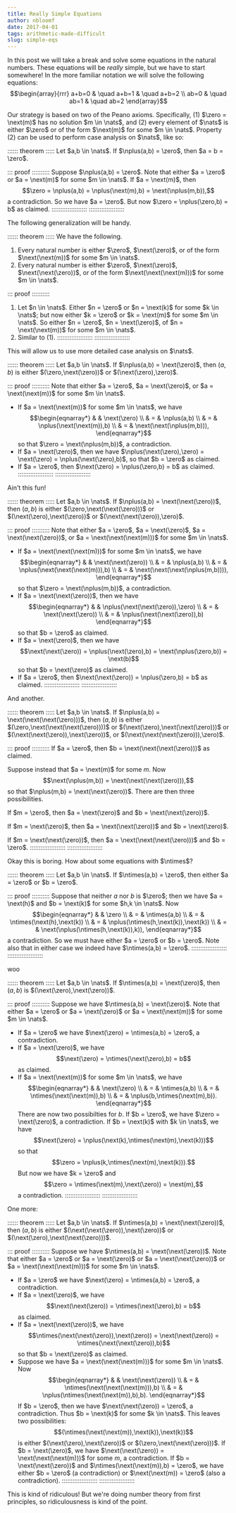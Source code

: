 ```yaml
---
title: Really Simple Equations
author: nbloomf
date: 2017-04-01
tags: arithmetic-made-difficult
slug: simple-eqs
---
```


In this post we will take a break and solve some equations in the natural numbers. These equations will be *really* simple, but we have to start somewhere! In the more familiar notation we will solve the following equations: $$\begin{array}{rrr} a+b=0 & \quad a+b=1 & \quad a+b=2 \\ ab=0 & \quad ab=1 & \quad ab=2 \end{array}$$

Our strategy is based on two of the Peano axioms. Specifically, (1) $\zero = \next(m)$ has no solution $m \in \nats$, and (2) every element of $\nats$ is either $\zero$ or of the form $\next(m)$ for some $m \in \nats$. Property (2) can be used to perform case analysis on $\nats$, like so:

:::::: theorem :::::
Let $a,b \in \nats$. If $\nplus(a,b) = \zero$, then $a = b = \zero$.

::: proof ::::::::::
Suppose $\nplus(a,b) = \zero$. Note that either $a = \zero$ or $a = \next(m)$ for some $m \in \nats$. If $a = \next(m)$, then $$\zero = \nplus(a,b) = \nplus(\next(m),b) = \next(\nplus(m,b)),$$ a contradiction. So we have $a = \zero$. But now $\zero = \nplus(\zero,b) = b$ as claimed.
::::::::::::::::::::
::::::::::::::::::::

The following generalization will be handy.

:::::: theorem :::::
We have the following.

1. Every natural number is either $\zero$, $\next(\zero)$, or of the form $\next(\next(m))$ for some $m \in \nats$.
2. Every natural number is either $\zero$, $\next(\zero)$, $\next(\next(\zero))$, or of the form $\next(\next(\next(m)))$ for some $m \in \nats$.

::: proof ::::::::::
1. Let $n \in \nats$. Either $n = \zero$ or $n = \next(k)$ for some $k \in \nats$; but now either $k = \zero$ or $k = \next(m)$ for some $m \in \nats$. So either $n = \zero$, $n = \next(\zero)$, of $n = \next(\next(m))$ for some $m \in \nats$.
2. Similar to (1).
::::::::::::::::::::
::::::::::::::::::::

This will allow us to use more detailed case analysis on $\nats$.

:::::: theorem :::::
Let $a,b \in \nats$. If $\nplus(a,b) = \next(\zero)$, then $(a,b)$ is either $(\zero,\next(\zero))$ or $(\next(\zero),\zero)$.

::: proof ::::::::::
Note that either $a = \zero$, $a = \next(\zero)$, or $a = \next(\next(m))$ for some $m \in \nats$.

* If $a = \next(\next(m))$ for some $m \in \nats$, we have
$$\begin{eqnarray*}
 &   & \next(\zero) \\
 & = & \nplus(a,b) \\
 & = & \nplus(\next(\next(m)),b) \\
 & = & \next(\next(\nplus(m,b))),
\end{eqnarray*}$$
so that $\zero = \next(\nplus(m,b))$, a contradiction.
* If $a = \next(\zero)$, then we have $\nplus(\next(\zero),\zero) = \next(\zero) = \nplus(\next(\zero),b)$, so that $b = \zero$ as claimed.
* If $a = \zero$, then $\next(\zero) = \nplus(\zero,b) = b$ as claimed.
::::::::::::::::::::
::::::::::::::::::::

Ain't this fun!

:::::: theorem :::::
Let $a,b \in \nats$. If $\nplus(a,b) = \next(\next(\zero))$, then $(a,b)$ is either $(\zero,\next(\next(\zero)))$ or $(\next(\zero),\next(\zero))$ or $(\next(\next(\zero)),\zero)$.

::: proof ::::::::::
Note that either $a = \zero$, $a = \next(\zero)$, $a = \next(\next(\zero))$, or $a = \next(\next(\next(m)))$ for some $m \in \nats$.

* If $a = \next(\next(\next(m)))$ for some $m \in \nats$, we have
$$\begin{eqnarray*}
 &   & \next(\next(\zero)) \\
 & = & \nplus(a,b) \\
 & = & \nplus(\next(\next(\next(m))),b) \\
 & = & \next(\next(\next(\nplus(m,b)))),
\end{eqnarray*}$$
so that $\zero = \next(\nplus(m,b))$, a contradiction.
* If $a = \next(\next(\zero))$, then we have
$$\begin{eqnarray*}
 &   & \nplus(\next(\next(\zero)),\zero) \\
 & = & \next(\next(\zero)) \\
 & = & \nplus(\next(\next(\zero)),b)
\end{eqnarray*}$$
so that $b = \zero$ as claimed.
* If $a = \next(\zero)$, then we have $$\next(\next(\zero)) = \nplus(\next(\zero),b) = \next(\nplus(\zero,b)) = \next(b)$$ so that $b = \next(\zero)$ as claimed.
* If $a = \zero$, then $\next(\next(\zero)) = \nplus(\zero,b) = b$ as claimed.
::::::::::::::::::::
::::::::::::::::::::

And another.

:::::: theorem :::::
Let $a,b \in \nats$. If $\nplus(a,b) = \next(\next(\next(\zero)))$, then $(a,b)$ is either $(\zero,\next(\next(\next(\zero))))$ or $(\next(\zero),\next(\next(\zero)))$ or $(\next(\next(\zero)),\next(\zero))$, or $(\next(\next(\next(\zero))),\zero)$.

::: proof ::::::::::
If $a = \zero$, then $b = \next(\next(\next(\zero)))$ as claimed.

Suppose instead that $a = \next(m)$ for some $m$. Now $$\next(\nplus(m,b)) = \next(\next(\next(\zero))),$$ so that $\nplus(m,b) = \next(\next(\zero))$. There are then three possibilities.

If $m = \zero$, then $a = \next(\zero)$ and $b = \next(\next(\zero))$.

If $m = \next(\zero)$, then $a = \next(\next(\zero))$ and $b = \next(\zero)$.

If $m = \next(\next(\zero))$, then $a = \next(\next(\next(\zero)))$ and $b = \zero$.
::::::::::::::::::::
::::::::::::::::::::

Okay this is boring. How about some equations with $\ntimes$?

:::::: theorem :::::
Let $a,b \in \nats$. If $\ntimes(a,b) = \zero$, then either $a = \zero$ or $b = \zero$.

::: proof ::::::::::
Suppose that neither $a$ nor $b$ is $\zero$; then we have $a = \next(h)$ and $b = \next(k)$ for some $h,k \in \nats$. Now
$$\begin{eqnarray*}
 &   & \zero \\
 & = & \ntimes(a,b) \\
 & = & \ntimes(\next(h),\next(k)) \\
 & = & \nplus(\ntimes(h,\next(k)),\next(k)) \\
 & = & \next(\nplus(\ntimes(h,\next(k)),k)),
\end{eqnarray*}$$
a contradiction. So we must have either $a = \zero$ or $b = \zero$. Note also that in either case we indeed have $\ntimes(a,b) = \zero$.
::::::::::::::::::::
::::::::::::::::::::

woo

:::::: theorem :::::
Let $a,b \in \nats$. If $\ntimes(a,b) = \next(\zero)$, then $(a,b)$ is $(\next(\zero),\next(\zero))$.

::: proof ::::::::::
Suppose we have $\ntimes(a,b) = \next(\zero)$. Note that either $a = \zero$ or $a = \next(\zero)$ or $a = \next(\next(m))$ for some $m \in \nats$.

* If $a = \zero$ we have $\next(\zero) = \ntimes(a,b) = \zero$, a contradiction.
* If $a = \next(\zero)$, we have $$\next(\zero) = \ntimes(\next(\zero),b) = b$$ as claimed.
* If $a = \next(\next(m))$ for some $m \in \nats$, we have
$$\begin{eqnarray*}
 &   & \next(\zero) \\
 & = & \ntimes(a,b) \\
 & = & \ntimes(\next(\next(m)),b) \\
 & = & \nplus(b,\ntimes(\next(m),b)).
\end{eqnarray*}$$
There are now two possibilties for $b$. If $b = \zero$, we have $\zero = \next(\zero)$, a contradiction. If $b = \next(k)$ with $k \in \nats$, we have $$\next(\zero) = \nplus(\next(k),\ntimes(\next(m),\next(k)))$$ so that $$\zero = \nplus(k,\ntimes(\next(m),\next(k))).$$ But now we have $k = \zero$ and $$\zero = \ntimes(\next(m),\next(\zero)) = \next(m),$$ a contradiction.
::::::::::::::::::::
::::::::::::::::::::

One more:

:::::: theorem :::::
Let $a,b \in \nats$. If $\ntimes(a,b) = \next(\next(\zero))$, then $(a,b)$ is either $(\next(\next(\zero)),\next(\zero))$ or $(\next(\zero),\next(\next(\zero)))$.

::: proof ::::::::::
Suppose we have $\ntimes(a,b) = \next(\next(\zero))$. Note that either $a = \zero$ or $a = \next(\zero)$ or $a = \next(\next(\zero))$ or $a = \next(\next(\next(m)))$ for some $m \in \nats$.

* If $a = \zero$ we have $\next(\zero) = \ntimes(a,b) = \zero$, a contradiction.
* If $a = \next(\zero)$, we have $$\next(\next(\zero)) = \ntimes(\next(\zero),b) = b$$ as claimed.
* If $a = \next(\next(\zero))$, we have $$\ntimes(\next(\next(\zero)),\next(\zero)) = \next(\next(\zero)) = \ntimes(\next(\next(\zero)),b)$$ so that $b = \next(\zero)$ as claimed.
* Suppose we have $a = \next(\next(\next(m)))$ for some $m \in \nats$. Now
$$\begin{eqnarray*}
 &   & \next(\next(\zero)) \\
 & = & \ntimes(\next(\next(\next(m))),b) \\
 & = & \nplus(\ntimes(\next(\next(m)),b),b).
\end{eqnarray*}$$
If $b = \zero$, then we have $\next(\next(\zero)) = \zero$, a contradiction. Thus $b = \next(k)$ for some $k \in \nats$. This leaves two possibilities: $$(\ntimes(\next(\next(m)),\next(k)),\next(k))$$ is either $(\next(\zero),\next(\zero))$ or $(\zero,\next(\next(\zero)))$. If $b = \next(\zero)$, we have $\next(\next(\zero)) = \next(\next(\next(m)))$ for some $m$, a contradiction. If $b = \next(\next(\zero))$ and $\ntimes(\next(\next(m)),b) = \zero$, we have either $b = \zero$ (a contradiction) or $\next(\next(m)) = \zero$ (also a contradiction).
::::::::::::::::::::
::::::::::::::::::::

This is kind of ridiculous! But we're doing number theory from first principles, so ridiculousness is kind of the point.
